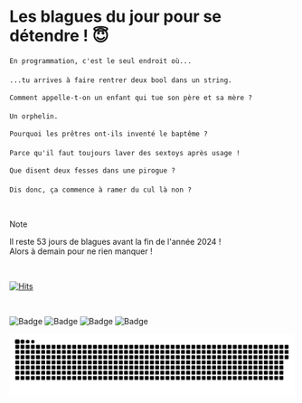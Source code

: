 
<h1>Les blagues du jour pour se détendre ! 😇</h1>

```diff
En programmation, c'est le seul endroit où...

...tu arrives à faire rentrer deux bool dans un string.
```

```diff
Comment appelle-t-on un enfant qui tue son père et sa mère ?

Un orphelin.
```

```diff
Pourquoi les prêtres ont-ils inventé le baptême ?

Parce qu'il faut toujours laver des sextoys après usage !
```

```diff
Que disent deux fesses dans une pirogue ?

Dis donc, ça commence à ramer du cul là non ?
```

<br/>

> [!NOTE]
> Il reste 53 jours de blagues avant la fin de l'année 2024 ! <br/>
> Alors à demain pour ne rien manquer !

<br/>


[![Hits](https://hits.seeyoufarm.com/api/count/incr/badge.svg?url=https%3A%2F%2Fgithub.com%2FClems02%2Fhit-counter&count_bg=%23003E80&title_bg=%235C9FE1&icon=powershell.svg&icon_color=%23FFFFFF&title=Visite&edge_flat=false)](https://hits.seeyoufarm.com)


<br/>


![Badge](https://img.shields.io/badge/Last%20updated%20on-white?style=for-the-badge&logo=clockify)   ![Badge](https://img.shields.io/badge/09/11-white?style=for-the-badge) ![Badge](https://img.shields.io/badge/at-white?style=for-the-badge) ![Badge](https://img.shields.io/badge/02:56-white?style=for-the-badge)


<p align="center">
 <img width="1000" src="assets/github-snake.svg" alt="snake"/>
</p>
